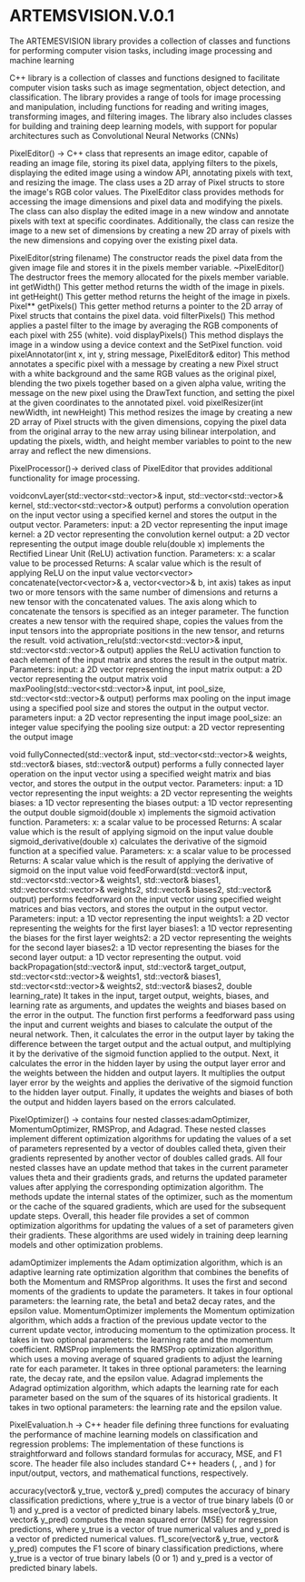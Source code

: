 # ARTEMSVISION.V.0.1
The ARTEMESVISION library provides a collection of classes and functions for performing computer vision tasks, including image processing and machine learning


 C++ library is a collection of classes and functions designed to facilitate computer vision tasks such as image segmentation, object detection, and classification. The library provides a range of tools for image processing and manipulation, including functions for reading and writing images, transforming images, and filtering images. The library also includes classes for building and training deep learning models, with support for popular architectures such as Convolutional Neural Networks (CNNs)


PixelEditor() ->  C++ class that represents an image editor, capable of reading an image file, storing its pixel data, applying filters to the pixels, displaying the edited image using a window API, annotating pixels with text, and resizing the image. The class uses a 2D array of Pixel structs to store the image's RGB color values. The PixelEditor class provides methods for accessing the image dimensions and pixel data and modifying the pixels. The class can also display the edited image in a new window and annotate pixels with text at specific coordinates. Additionally, the class can resize the image to a new set of dimensions by creating a new 2D array of pixels with the new dimensions and copying over the existing pixel data.

PixelEditor(string filename)
The constructor reads the pixel data from the given image file and stores it in the pixels member variable.
~PixelEditor()
The destructor frees the memory allocated for the pixels member variable.
int getWidth()
This getter method returns the width of the image in pixels.
int getHeight()
This getter method returns the height of the image in pixels.
Pixel** getPixels()
This getter method returns a pointer to the 2D array of Pixel structs that contains the pixel data.
void filterPixels()
This method applies a pastel filter to the image by averaging the RGB components of each pixel with 255 (white).
void displayPixels()
This method displays the image in a window using a device context and the SetPixel function.
void pixelAnnotator(int x, int y, string message, PixelEditor& editor)
This method annotates a specific pixel with a message by creating a new Pixel struct with a white background and the same RGB values as the original pixel, blending the two pixels together based on a given alpha value, writing the message on the new pixel using the DrawText function, and setting the pixel at the given coordinates to the annotated pixel.
void pixelResizer(int newWidth, int newHeight)
This method resizes the image by creating a new 2D array of Pixel structs with the given dimensions, copying the pixel data from the original array to the new array using bilinear interpolation, and updating the pixels, width, and height member variables to point to the new array and reflect the new dimensions.





PixelProcessor()-> derived class of PixelEditor that provides additional functionality for image processing.

voidconvLayer(std::vector<std::vector<double>>& input, std::vector<std::vector<double>>& kernel, std::vector<std::vector<double>>& output)
performs a convolution operation on the input vector using a specified kernel and stores the output in the output vector. Parameters: input: a 2D vector representing the input image kernel: a 2D vector representing the convolution kernel output: a 2D vector representing the output image
double relu(double x)
implements the Rectified Linear Unit (ReLU) activation function. Parameters: x: a scalar value to be processed Returns: A scalar value which is the result of applying ReLU on the input value
vector<vector<double>> concatenate(vector<vector<double>>& a, vector<vector<double>>& b, int axis)
takes as input two or more tensors with the same number of dimensions and returns a new tensor with the concatenated values. The axis along which to concatenate the tensors is specified as an integer parameter. The function creates a new tensor with the required shape, copies the values from the input tensors into the appropriate positions in the new tensor, and returns the result.
void activation_relu(std::vector<std::vector<double>>& input, std::vector<std::vector<double>>& output)
applies the ReLU activation function to each element of the input matrix and stores the result in the output matrix. Parameters: input: a 2D vector representing the input matrix output: a 2D vector representing the output matrix
void maxPooling(std::vector<std::vector<double>>& input, int pool_size, std::vector<std::vector<double>>& output)
performs max pooling on the input image using a specified pool size and stores the output in the output vector.
parameters
input: a 2D vector representing the input image
pool_size: an integer value specifying the pooling size
output: a 2D vector representing the output image


void fullyConnected(std::vector<double>& input, std::vector<std::vector<double>>& weights, std::vector<double>& biases, std::vector<double>& output)
performs a fully connected layer operation on the input vector using a specified weight matrix and bias vector, and stores the output in the output vector. Parameters: input: a 1D vector representing the input weights: a 2D vector representing the weights biases: a 1D vector representing the biases output: a 1D vector representing the output
double sigmoid(double x)
implements the sigmoid activation function. Parameters: x: a scalar value to be processed
Returns: A scalar value which is the result of applying sigmoid on the input value
double sigmoid_derivative(double x)
calculates the derivative of the sigmoid function at a specified value. Parameters: x: a scalar value to be processed Returns: A scalar value which is the result of applying the derivative of sigmoid on the input value
void feedForward(std::vector<double>& input, std::vector<std::vector<double>>& weights1, std::vector<double>& biases1, std::vector<std::vector<double>>& weights2, std::vector<double>& biases2, std::vector<double>& output) 
performs feedforward on the input vector using specified weight matrices and bias vectors, and stores the output in the output vector. Parameters: input: a 1D vector representing the input weights1: a 2D vector representing the weights for the first layer biases1: a 1D vector representing the biases for the first layer weights2: a 2D vector representing the weights for the second layer biases2: a 1D vector representing the biases for the second layer output: a 1D vector representing the output.
void backPropagation(std::vector<double>& input, std::vector<double>& target_output, std::vector<std::vector<double>>& weights1, std::vector<double>& biases1, std::vector<std::vector<double>>& weights2, std::vector<double>& biases2, double learning_rate)
It takes in the input, target output, weights, biases, and learning rate as arguments, and updates the weights and biases based on the error in the output. The function first performs a feedforward pass using the input and current weights and biases to calculate the output of the neural network. Then, it calculates the error in the output layer by taking the difference between the target output and the actual output, and multiplying it by the derivative of the sigmoid function applied to the output. Next, it calculates the error in the hidden layer by using the output layer error and the weights between the hidden and output layers. It multiplies the output layer error by the weights and applies the derivative of the sigmoid function to the hidden layer output. Finally, it updates the weights and biases of both the output and hidden layers based on the errors calculated.





PixelOptimizer() -> contains four nested classes:adamOptimizer, MomentumOptimizer, RMSProp, and Adagrad. These nested classes implement different optimization algorithms for updating the values of a set of parameters represented by a vector of doubles called theta, given their gradients represented by another vector of doubles called grads.
All four nested classes have an update method that takes in the current parameter values theta and their gradients grads, and returns the updated parameter values after applying the corresponding optimization algorithm. The methods update the internal states of the optimizer, such as the momentum or the cache of the squared gradients, which are used for the subsequent update steps. Overall, this header file provides a set of common optimization algorithms for updating the values of a set of parameters given their gradients. These algorithms are used widely in training deep learning models and other optimization problems.



adamOptimizer
implements the Adam optimization algorithm, which is an adaptive learning rate optimization algorithm that combines the benefits of both the Momentum and RMSProp algorithms. It uses the first and second moments of the gradients to update the parameters. It takes in four optional parameters: the learning rate, the beta1 and beta2 decay rates, and the epsilon value.
MomentumOptimizer
implements the Momentum optimization algorithm, which adds a fraction of the previous update vector to the current update vector, introducing momentum to the optimization process. It takes in two optional parameters: the learning rate and the momentum coefficient.
RMSProp
implements the RMSProp optimization algorithm, which uses a moving average of squared gradients to adjust the learning rate for each parameter. It takes in three optional parameters: the learning rate, the decay rate, and the epsilon value.
Adagrad
implements the Adagrad optimization algorithm, which adapts the learning rate for each parameter based on the sum of the squares of its historical gradients. It takes in two optional parameters: the learning rate and the epsilon value.



PixelEvaluation.h -> C++ header file defining three functions for evaluating the performance of machine learning models on classification and regression problems:
The implementation of these functions is straightforward and follows standard formulas for accuracy, MSE, and F1 score. The header file also includes standard C++ headers (<iostream>, <vector>, and <cmath>) for input/output, vectors, and mathematical functions, respectively.

accuracy(vector<int>& y_true, vector<int>& y_pred)
computes the accuracy of binary classification predictions, where y_true is a vector of true binary labels (0 or 1) and y_pred is a vector of predicted binary labels.
mse(vector<double>& y_true, vector<double>& y_pred)
computes the mean squared error (MSE) for regression predictions, where y_true is a vector of true numerical values and y_pred is a vector of predicted numerical values.
f1_score(vector<int>& y_true, vector<int>& y_pred)
computes the F1 score of binary classification predictions, where y_true is a vector of true binary labels (0 or 1) and y_pred is a vector of predicted binary labels.




